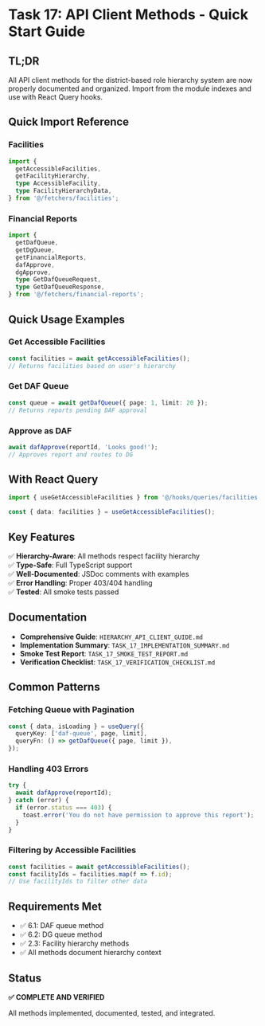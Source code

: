 # Task 17: API Client Methods - Quick Start Guide

## TL;DR

All API client methods for the district-based role hierarchy system are now properly documented and organized. Import from the module indexes and use with React Query hooks.

## Quick Import Reference

### Facilities

```typescript
import {
  getAccessibleFacilities,
  getFacilityHierarchy,
  type AccessibleFacility,
  type FacilityHierarchyData,
} from '@/fetchers/facilities';
```

### Financial Reports

```typescript
import {
  getDafQueue,
  getDgQueue,
  getFinancialReports,
  dafApprove,
  dgApprove,
  type GetDafQueueRequest,
  type GetDafQueueResponse,
} from '@/fetchers/financial-reports';
```

## Quick Usage Examples

### Get Accessible Facilities

```typescript
const facilities = await getAccessibleFacilities();
// Returns facilities based on user's hierarchy
```

### Get DAF Queue

```typescript
const queue = await getDafQueue({ page: 1, limit: 20 });
// Returns reports pending DAF approval
```

### Approve as DAF

```typescript
await dafApprove(reportId, 'Looks good!');
// Approves report and routes to DG
```

## With React Query

```typescript
import { useGetAccessibleFacilities } from '@/hooks/queries/facilities';

const { data: facilities } = useGetAccessibleFacilities();
```

## Key Features

✅ **Hierarchy-Aware**: All methods respect facility hierarchy  
✅ **Type-Safe**: Full TypeScript support  
✅ **Well-Documented**: JSDoc comments with examples  
✅ **Error Handling**: Proper 403/404 handling  
✅ **Tested**: All smoke tests passed  

## Documentation

- **Comprehensive Guide**: `HIERARCHY_API_CLIENT_GUIDE.md`
- **Implementation Summary**: `TASK_17_IMPLEMENTATION_SUMMARY.md`
- **Smoke Test Report**: `TASK_17_SMOKE_TEST_REPORT.md`
- **Verification Checklist**: `TASK_17_VERIFICATION_CHECKLIST.md`

## Common Patterns

### Fetching Queue with Pagination

```typescript
const { data, isLoading } = useQuery({
  queryKey: ['daf-queue', page, limit],
  queryFn: () => getDafQueue({ page, limit }),
});
```

### Handling 403 Errors

```typescript
try {
  await dafApprove(reportId);
} catch (error) {
  if (error.status === 403) {
    toast.error('You do not have permission to approve this report');
  }
}
```

### Filtering by Accessible Facilities

```typescript
const facilities = await getAccessibleFacilities();
const facilityIds = facilities.map(f => f.id);
// Use facilityIds to filter other data
```

## Requirements Met

- ✅ 6.1: DAF queue method
- ✅ 6.2: DG queue method  
- ✅ 2.3: Facility hierarchy methods
- ✅ All methods document hierarchy context

## Status

**✅ COMPLETE AND VERIFIED**

All methods implemented, documented, tested, and integrated.
